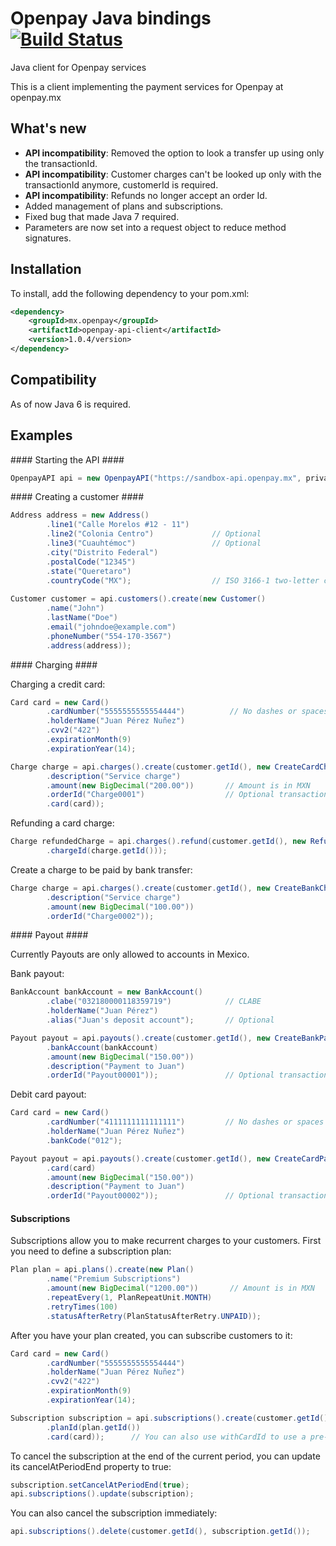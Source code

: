 Openpay Java bindings [![Build Status](https://travis-ci.org/open-pay/openpay-java.png?branch=master)](https://travis-ci.org/open-pay/openpay-java)
===============

Java client for Openpay services

This is a client implementing the payment services for Openpay at openpay.mx

What's new
----------------

- **API incompatibility**: Removed the option to look a transfer up using only the transactionId.
- **API incompatibility**: Customer charges can't be looked up only with the transactionId anymore, customerId is required. 
- **API incompatibility**: Refunds no longer accept an order Id. 
- Added management of plans and subscriptions.
- Fixed bug that made Java 7 required.
- Parameters are now set into a request object to reduce method signatures.

Installation
----------------

To install, add the following dependency to your pom.xml:

```xml
<dependency>
	<groupId>mx.openpay</groupId>
	<artifactId>openpay-api-client</artifactId>
	<version>1.0.4/version>
</dependency>
```

Compatibility
----------------

As of now Java 6 is required.

Examples
----------------

#### Starting the API ####

```java
OpenpayAPI api = new OpenpayAPI("https://sandbox-api.openpay.mx", privateKey, merchantId);
```

#### Creating a customer ####

```java
Address address = new Address()
		.line1("Calle Morelos #12 - 11")
		.line2("Colonia Centro")             // Optional
		.line3("Cuauhtémoc")                 // Optional
		.city("Distrito Federal")
		.postalCode("12345")	
		.state("Queretaro")
		.countryCode("MX");                  // ISO 3166-1 two-letter code
		    
Customer customer = api.customers().create(new Customer()
        .name("John")
        .lastName("Doe")
        .email("johndoe@example.com")
        .phoneNumber("554-170-3567")
        .address(address));
```

#### Charging ####

Charging a credit card:		

```java
Card card = new Card()
		.cardNumber("5555555555554444")          // No dashes or spaces
		.holderName("Juan Pérez Nuñez")         
		.cvv2("422")            
		.expirationMonth(9)
		.expirationYear(14);

Charge charge = api.charges().create(customer.getId(), new CreateCardChargeParams()
		.description("Service charge")
		.amount(new BigDecimal("200.00"))       // Amount is in MXN
		.orderId("Charge0001")                  // Optional transaction identifier
		.card(card));
```

Refunding a card charge:

```java
Charge refundedCharge = api.charges().refund(customer.getId(), new RefundParams()
		.chargeId(charge.getId()));
```

Create a charge to be paid by bank transfer:

```java
Charge charge = api.charges().create(customer.getId(), new CreateBankChargeParams()
		.description("Service charge")
		.amount(new BigDecimal("100.00"))
		.orderId("Charge0002"));
```

#### Payout ####

Currently Payouts are only allowed to accounts in Mexico.

Bank payout:

```java
BankAccount bankAccount = new BankAccount()
		.clabe("032180000118359719")            // CLABE
		.holderName("Juan Pérez")
		.alias("Juan's deposit account");       // Optional

Payout payout = api.payouts().create(customer.getId(), new CreateBankPayoutParams()
	    .bankAccount(bankAccount)
	    .amount(new BigDecimal("150.00"))
	    .description("Payment to Juan")
	    .orderId("Payout00001"));               // Optional transaction identifier
```

Debit card payout:

```java
Card card = new Card()
        .cardNumber("4111111111111111")         // No dashes or spaces
        .holderName("Juan Pérez Nuñez")
        .bankCode("012");

Payout payout = api.payouts().create(customer.getId(), new CreateCardPayoutParams()
        .card(card)
        .amount(new BigDecimal("150.00"))
        .description("Payment to Juan")
        .orderId("Payout00002"));               // Optional transaction identifier
```


#### Subscriptions ####

Subscriptions allow you to make recurrent charges to your customers. First you need to define a subscription plan:

```java
Plan plan = api.plans().create(new Plan()
		.name("Premium Subscriptions")
		.amount(new BigDecimal("1200.00"))       // Amount is in MXN
		.repeatEvery(1, PlanRepeatUnit.MONTH)           
		.retryTimes(100)
		.statusAfterRetry(PlanStatusAfterRetry.UNPAID));
```

After you have your plan created, you can subscribe customers to it:

```java
Card card = new Card()
		.cardNumber("5555555555554444")         
		.holderName("Juan Pérez Nuñez")
		.cvv2("422")
		.expirationMonth(9)                  
		.expirationYear(14);

Subscription subscription = api.subscriptions().create(customer.getId(), new Subscription()
		.planId(plan.getId())
		.card(card));      // You can also use withCardId to use a pre-registered card.
```

To cancel the subscription at the end of the current period, you can update its cancelAtPeriodEnd property to true:

```java
subscription.setCancelAtPeriodEnd(true);
api.subscriptions().update(subscription);
```

You can also cancel the subscription immediately:

```java
api.subscriptions().delete(customer.getId(), subscription.getId());
```


